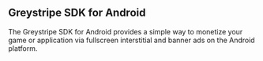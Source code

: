 Greystripe SDK for Android
-----

The Greystripe SDK for Android provides a simple way to monetize your game or application via fullscreen interstitial and banner ads on the Android platform.
